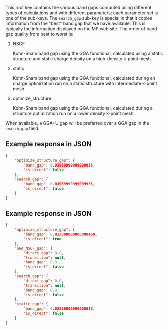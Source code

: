 This root key contains the various band gaps computed using different types of calculations and with different parameters; each parameter set is one of the sub-keys. The `search_gap` sub-key is special in that it copies information from the "best" band gap that we have available. This is typically the information displayed on the MP web site. The order of band gap quality from best to worst is:

1. NSCF

    Kohn-Sham band gap using the GGA functional, calculated using a static structure and static charge density on a high-density k-point mesh.

2. static

    Kohn-Sham band gap using the GGA functional, calculated during an charge optimization run on a static structure with intermediate k-point mesh.

3. optimize_structure

    Kohn-Sham band gap using the GGA functional, calculated during a structure optimization run on a lower density k-point mesh.

When available, a GGA+U gap will be preferred over a GGA gap in the `search_gap` field.







## Example response in JSON

```json
{
    "optimize_structure_gap": {
        "band_gap": 0.03989999999999938, 
        "is_direct": false
    }, 
    "search_gap": {
        "band_gap": 0.03989999999999938, 
        "is_direct": false
    }
}
```

## Example response in JSON

```json
{
    "optimize_structure_gap": {
        "band_gap": 0.013900000000000468, 
        "is_direct": true
    }, 
    "GGA_NSCF_gap": {
        "direct_gap": 0.0, 
        "transition": null, 
        "band_gap": 0.0, 
        "is_direct": false
    }, 
    "search_gap": {
        "direct_gap": 0.0, 
        "transition": null, 
        "band_gap": 0.0, 
        "is_direct": false
    }, 
    "static_gap": {
        "band_gap": 0.02880000000000038, 
        "is_direct": false
    }
}
```

